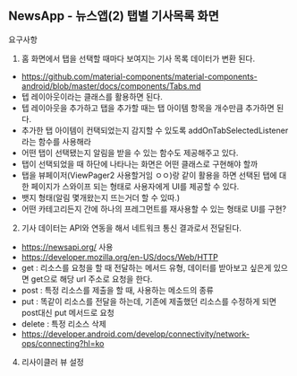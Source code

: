 NewsApp - 뉴스앱(2) 탭별 기사목록 화면
-

요구사항
1. 홈 화면에서 탭을 선택할 때마다 보여지는 기사 목록 데이터가 변환 된다.
- https://github.com/material-components/material-components-android/blob/master/docs/components/Tabs.md
- 텝 레이아웃이라는 클래스를 활용하면 된다.
- 텝 레이아웃을 추가하고 탭을 추가할 때는 탭 아이템 항목을 개수만큼 추가하면 된다.
- 추가한 탭 아이템이 컨택되었는지 감지할 수 있도록 addOnTabSelectedListener라는 함수를 사용해라
- 어떤 탭이 선택됐는지 알림을 받을 수 있는 함수도 제공해주고 있다.
- 탭이 선택되었을 때 하단에 나타나는 화면은 어떤 클래스로 구현해야 할까
- 탭을 뷰페이저(ViewPager2 사용할거임 ㅇㅇ)랑 같이 활용을 하면 선택된 탭에 대한 페이지가 스와이프 되는 형태로 사용자에게 UI를 제공할 수 있다.
- 뱃지 형태(알림 몇개왔는지 뜨는거더 할 수 있따.)
- 어떤 카테고리든지 간에 하나의 프레그먼트를 재사용할 수 있는 형태로 UI를 구현?

2. 기사 데이터는 API와 연동을 해서 네트워크 통신 결과로서 전달된다.
- https://newsapi.org/ 사용
- https://developer.mozilla.org/en-US/docs/Web/HTTP
- get : 리소스를 요청을 할 때 전달하는 메서드 유형, 데이터를 받아보고 싶은게 있으면 get으로 해당 url 주소로 요청을 한다.
- post : 특정 리소스를 제출을 할 때, 사용하는 메소드의 종류
- put : 똑같이 리소스를 전달을 하는데, 기존에 제출했던 리소스를 수정하게 되면 post대신 put 메서드로 요청
- delete : 특정 리소스 삭제
- https://developer.android.com/develop/connectivity/network-ops/connecting?hl=ko
  
4. 리사이클러 뷰 설정
